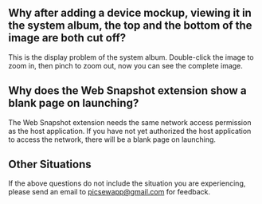 ## Why after adding a device mockup, viewing it in the system album, the top and the bottom of the image are both cut off?

This is the display problem of the system album. Double-click the image to zoom in, then pinch to zoom out, now you can see the complete image.

## Why does the Web Snapshot extension show a blank page on launching?

The Web Snapshot extension needs the same network access permission as the host application. If you have not yet authorized the host application to access the network, there will be a blank page on launching.

## Other Situations

If the above questions do not include the situation you are experiencing, please send an email to [picsewapp@gmail.com](mailto:picsewapp@gmail.com) for feedback.
